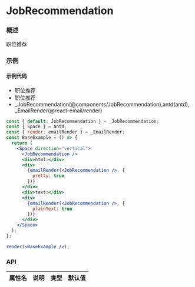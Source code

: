 
# JobRecommendation


### 概述

职位推荐


### 示例

#### 示例代码

- 职位推荐
- 职位推荐
- _JobRecommendation(@components/JobRecommendation),antd(antd),_EmailRender(@react-email/render)

```jsx
const { default: JobRecommendation } = _JobRecommendation;
const { Space } = antd;
const { render: emailRender } = _EmailRender;
const BaseExample = () => {
  return (
    <Space direction="vertical">
      <JobRecommendation />
      <div>html:</div>
      <div>
        {emailRender(<JobRecommendation />, {
          pretty: true
        })}
      </div>
      <div>text:</div>
      <div>
        {emailRender(<JobRecommendation />, {
          plainText: true
        })}
      </div>
    </Space>
  );
};

render(<BaseExample />);

```


### API

|属性名|说明|类型|默认值|
|  ---  | ---  | --- | --- |

